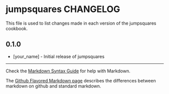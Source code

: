 jumpsquares CHANGELOG
=====================

This file is used to list changes made in each version of the jumpsquares cookbook.

0.1.0
-----
- [your_name] - Initial release of jumpsquares

- - -
Check the [Markdown Syntax Guide](http://daringfireball.net/projects/markdown/syntax) for help with Markdown.

The [Github Flavored Markdown page](http://github.github.com/github-flavored-markdown/) describes the differences between markdown on github and standard markdown.
